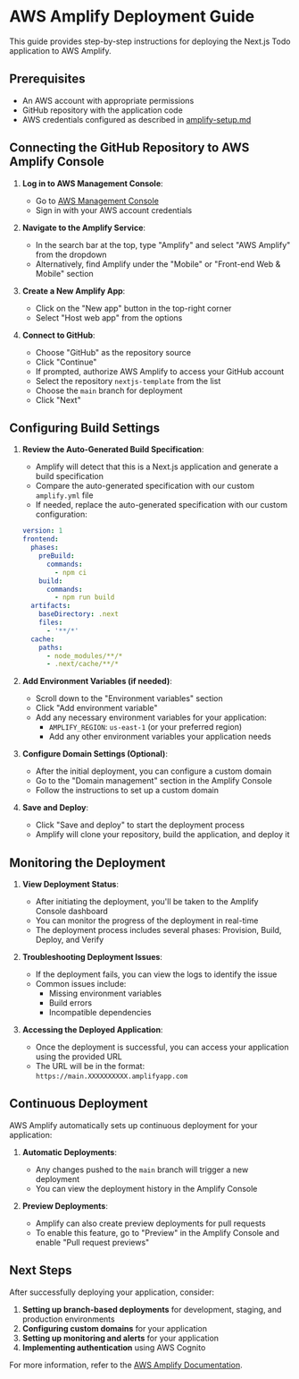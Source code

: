 # AWS Amplify Deployment Guide

This guide provides step-by-step instructions for deploying the Next.js Todo application to AWS Amplify.

## Prerequisites

- An AWS account with appropriate permissions
- GitHub repository with the application code
- AWS credentials configured as described in [amplify-setup.md](./amplify-setup.md)

## Connecting the GitHub Repository to AWS Amplify Console

1. **Log in to AWS Management Console**:

   - Go to [AWS Management Console](https://aws.amazon.com/console/)
   - Sign in with your AWS account credentials

2. **Navigate to the Amplify Service**:

   - In the search bar at the top, type "Amplify" and select "AWS Amplify" from the dropdown
   - Alternatively, find Amplify under the "Mobile" or "Front-end Web & Mobile" section

3. **Create a New Amplify App**:

   - Click on the "New app" button in the top-right corner
   - Select "Host web app" from the options

4. **Connect to GitHub**:
   - Choose "GitHub" as the repository source
   - Click "Continue"
   - If prompted, authorize AWS Amplify to access your GitHub account
   - Select the repository `nextjs-template` from the list
   - Choose the `main` branch for deployment
   - Click "Next"

## Configuring Build Settings

1. **Review the Auto-Generated Build Specification**:

   - Amplify will detect that this is a Next.js application and generate a build specification
   - Compare the auto-generated specification with our custom `amplify.yml` file
   - If needed, replace the auto-generated specification with our custom configuration:

   ```yaml
   version: 1
   frontend:
     phases:
       preBuild:
         commands:
           - npm ci
       build:
         commands:
           - npm run build
     artifacts:
       baseDirectory: .next
       files:
         - '**/*'
     cache:
       paths:
         - node_modules/**/*
         - .next/cache/**/*
   ```

2. **Add Environment Variables (if needed)**:

   - Scroll down to the "Environment variables" section
   - Click "Add environment variable"
   - Add any necessary environment variables for your application:
     - `AMPLIFY_REGION`: `us-east-1` (or your preferred region)
     - Add any other environment variables your application needs

3. **Configure Domain Settings (Optional)**:

   - After the initial deployment, you can configure a custom domain
   - Go to the "Domain management" section in the Amplify Console
   - Follow the instructions to set up a custom domain

4. **Save and Deploy**:
   - Click "Save and deploy" to start the deployment process
   - Amplify will clone your repository, build the application, and deploy it

## Monitoring the Deployment

1. **View Deployment Status**:

   - After initiating the deployment, you'll be taken to the Amplify Console dashboard
   - You can monitor the progress of the deployment in real-time
   - The deployment process includes several phases: Provision, Build, Deploy, and Verify

2. **Troubleshooting Deployment Issues**:

   - If the deployment fails, you can view the logs to identify the issue
   - Common issues include:
     - Missing environment variables
     - Build errors
     - Incompatible dependencies

3. **Accessing the Deployed Application**:
   - Once the deployment is successful, you can access your application using the provided URL
   - The URL will be in the format: `https://main.XXXXXXXXXX.amplifyapp.com`

## Continuous Deployment

AWS Amplify automatically sets up continuous deployment for your application:

1. **Automatic Deployments**:

   - Any changes pushed to the `main` branch will trigger a new deployment
   - You can view the deployment history in the Amplify Console

2. **Preview Deployments**:
   - Amplify can also create preview deployments for pull requests
   - To enable this feature, go to "Preview" in the Amplify Console and enable "Pull request previews"

## Next Steps

After successfully deploying your application, consider:

1. **Setting up branch-based deployments** for development, staging, and production environments
2. **Configuring custom domains** for your application
3. **Setting up monitoring and alerts** for your application
4. **Implementing authentication** using AWS Cognito

For more information, refer to the [AWS Amplify Documentation](https://docs.aws.amazon.com/amplify/).
